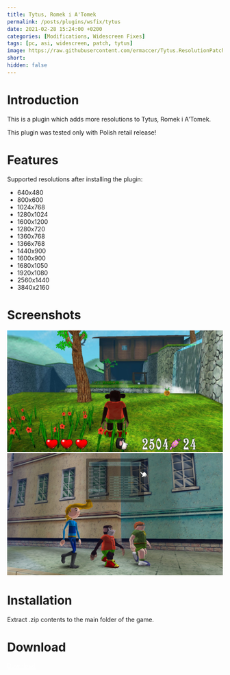 ```yaml
---
title: Tytus, Romek i A'Tomek
permalink: /posts/plugins/wsfix/tytus
date: 2021-02-28 15:24:00 +0200
categories: [Modifications, Widescreen Fixes]
tags: [pc, asi, widescreen, patch, tytus]   
image: https://raw.githubusercontent.com/ermaccer/Tytus.ResolutionPatch/master/01.jpg
short:  
hidden: false
---
```

# Introduction
This is a plugin which adds more resolutions to Tytus, Romek i A'Tomek.

<div class="alert bg-dark">
    This plugin was tested only with Polish retail release!
</div>

# Features

Supported resolutions after installing the plugin:
- 640x480
- 800x600
- 1024x768
- 1280x1024
- 1600x1200
- 1280x720
- 1360x768
- 1366x768
- 1440x900
- 1600x900
- 1680x1050
- 1920x1080
- 2560x1440
- 3840x2160

# Screenshots

![Preview](https://raw.githubusercontent.com/ermaccer/Tytus.ResolutionPatch/master/02.jpg)
![Preview](https://raw.githubusercontent.com/ermaccer/Tytus.ResolutionPatch/master/01.jpg)


# Installation 
Extract .zip contents to the main folder of the game.

# Download
<a class="btn btn-block btn-dark bg-dark text-gray btn-lg" style="color: white;" href="https://github.com/ermaccer/Tytus.ResolutionPatch/releases/latest/download/Tytus.ResolutionPatch.zip" role="button">
<i class="fas fa-download"></i>
Download
</a>



